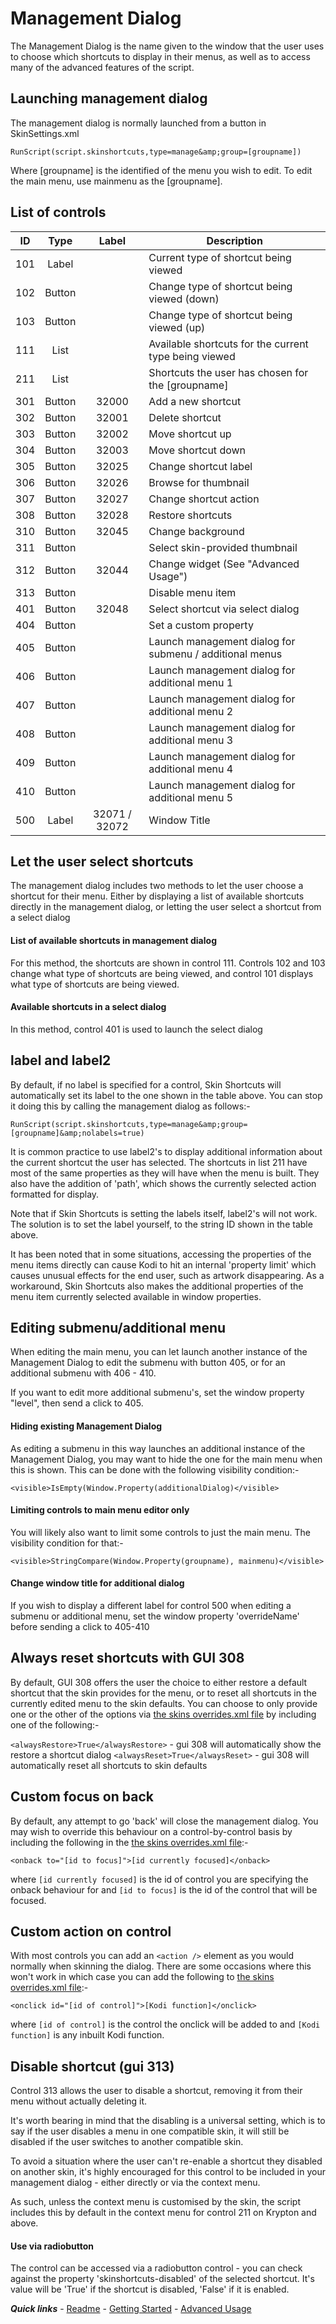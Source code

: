 # Management Dialog

The Management Dialog is the name given to the window that the user uses to choose which shortcuts to display in their menus, as well as to access many of the advanced features of the script.

## Launching management dialog

The management dialog is normally launched from a button in SkinSettings.xml

`RunScript(script.skinshortcuts,type=manage&amp;group=[groupname])`

Where [groupname] is the identified of the menu you wish to edit. To edit the main menu, use mainmenu as the [groupname].

## List of controls

| ID  | Type     | Label | Description |
| :-: | :------: | :---: | ----------- |
| 101 | Label	 | | Current type of shortcut being viewed |
| 102 | Button | | Change type of shortcut being viewed (down) |
| 103 | Button | | Change type of shortcut being viewed (up) |
| 111 | List | | Available shortcuts for the current type being viewed |
| 211 | List | | Shortcuts the user has chosen for the [groupname] |
| 301 | Button | 32000 | Add a new shortcut |
| 302 | Button | 32001 | Delete shortcut |
| 303 | Button | 32002 | Move shortcut up |
| 304 | Button | 32003 | Move shortcut down |
| 305 | Button | 32025 | Change shortcut label |
| 306 | Button | 32026 | Browse for thumbnail |
| 307 | Button | 32027 | Change shortcut action |
| 308 | Button | 32028 | Restore shortcuts |
| 310 | Button | 32045 | Change background |
| 311 | Button | | Select skin-provided thumbnail |
| 312 | Button | 32044 | Change widget (See "Advanced Usage") |
| 313 | Button | | Disable menu item |
| 401 | Button | 32048 | Select shortcut via select dialog |
| 404 | Button | | Set a custom property |
| 405 | Button | | Launch management dialog for submenu / additional menus |
| 406 | Button | | Launch management dialog for additional menu 1 |
| 407 | Button | | Launch management dialog for additional menu 2 |
| 408 | Button | | Launch management dialog for additional menu 3 |
| 409 | Button | | Launch management dialog for additional menu 4 |
| 410 | Button | | Launch management dialog for additional menu 5 |
| 500 | Label | 32071 / 32072 |	Window Title |

## Let the user select shortcuts

The management dialog includes two methods to let the user choose a shortcut for their menu. Either by displaying a list of available shortcuts directly in the management dialog, or letting the user select a shortcut from a select dialog

#### List of available shortcuts in management dialog

For this method, the shortcuts are shown in control 111. Controls 102 and 103 change what type of shortcuts are being viewed, and control 101 displays what type of shortcuts are being viewed.

#### Available shortcuts in a select dialog

In this method, control 401 is used to launch the select dialog

## label and label2

By default, if no label is specified for a control, Skin Shortcuts will automatically set its label to the one shown in the table above. You can stop it doing this by calling the management dialog as follows:-

`RunScript(script.skinshortcuts,type=manage&amp;group=[groupname]&amp;nolabels=true)`

It is common practice to use label2's to display additional information about the current shortcut the user has selected. The shortcuts in list 211 have most of the same properties as they will have when the menu is built. They also have the addition of 'path', which shows the currently selected action formatted for display.

Note that if Skin Shortcuts is setting the labels itself, label2's will not work. The solution is to set the label yourself, to the string ID shown in the table above.

It has been noted that in some situations, accessing the properties of the menu items directly can cause Kodi to hit an internal 'property limit' which causes unusual effects for the end user, such as artwork disappearing. As a workaround, Skin Shortcuts also makes the additional properties of the menu item currently selected available in window properties.

## Editing submenu/additional menu

When editing the main menu, you can let launch another instance of the Management Dialog to edit the submenu with button 405, or for an additional submenu with 406 - 410.

If you want to edit more additional submenu's, set the window property "level", then send a click to 405.

#### Hiding existing Management Dialog

As editing a submenu in this way launches an additional instance of the Management Dialog, you may want to hide the one for the main menu when this is shown. This can be done with the following visibility condition:-

`<visible>IsEmpty(Window.Property(additionalDialog)</visible>`

#### Limiting controls to main menu editor only

You will likely also want to limit some controls to just the main menu. The visibility condition for that:-

`<visible>StringCompare(Window.Property(groupname), mainmenu)</visible>`

#### Change window title for additional dialog

If you wish to display a different label for control 500 when editing a submenu or additional menu, set the window property 'overrideName' before sending a click to 405-410

## Always reset shortcuts with GUI 308

By default, GUI 308 offers the user the choice to either restore a default shortcut that the skin provides for the menu, or to reset all shortcuts in the currently edited menu to the skin defaults. You can choose to only provide one or the other of the options via [the skins overrides.xml file](../advanced/overrides.md) by including one of the following:-

`<alwaysRestore>True</alwaysRestore>` - gui 308 will automatically show the restore a shortcut dialog
`<alwaysReset>True</alwaysReset>` - gui 308 will automatically reset all shortcuts to skin defaults

## Custom focus on back

By default, any attempt to go 'back' will close the management dialog. You may wish to override this behaviour on a control-by-control basis by including the following in the [the skins overrides.xml file](../advanced/overrides.md):-

`<onback to="[id to focus]">[id currently focused]</onback>`

where `[id currently focused]` is the id of control you are specifying the onback behaviour for and `[id to focus]` is the id of the control that will be focused.

## Custom action on control

With most controls you can add an `<action />` element as you would normally when skinning the dialog. There are some occasions where this won't work in which case you can add the following to [the skins overrides.xml file](../advanced/overrides.md):-

`<onclick id="[id of control]">[Kodi function]</onclick>`

where `[id of control]` is the control the onclick will be added to and `[Kodi function]` is any inbuilt Kodi function.

## Disable shortcut (gui 313)

Control 313 allows the user to disable a shortcut, removing it from their menu without actually deleting it.

It's worth bearing in mind that the disabling is a universal setting, which is to say if the user disables a menu in one compatible skin, it will still be disabled if the user switches to another compatible skin.

To avoid a situation where the user can't re-enable a shortcut they disabled on another skin, it's highly encouraged for this control to be included in your management dialog - either directly or via the context menu.

As such, unless the context menu is customised by the skin, the script includes this by default in the context menu for control 211 on Krypton and above.

#### Use via radiobutton

The control can be accessed via a radiobutton control - you can check against the property 'skinshortcuts-disabled' of the selected shortcut. It's value will be 'True' if the shortcut is disabled, 'False' if it is enabled.

***Quick links*** - [Readme](../../../README.md) - [Getting Started](../started/Getting%20Started.md) - [Advanced Usage](./Advanced%20Usage.md)